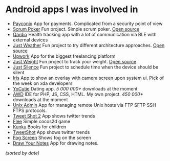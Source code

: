 # Android apps I was involved in

* [Payconiq](https://play.google.com/store/apps/details?id=com.payconiq.customers) App for payments. Complicated from a security point of view
* [Scrum Poker](https://play.google.com/store/apps/details?id=kidinov.org.scrumpoker) Fun project. Simple scrum poker. [Open source](https://github.com/kidinov/ScrumPoker)
* [Qardio](https://play.google.com/store/apps/details?id=com.getqardio.android) Health tracking app with a lot of communication via BLE with external devices
* [Just Weather](https://play.google.com/store/apps/details?id=org.kidinov.just_weather) Fun project to try different architecture approaches. [Open source](https://github.com/kidinov/weather-app)
* [Upwork](https://play.google.com/store/apps/details?id=com.upwork.android) App for the biggest freelancing platform
* [Just Weight](https://play.google.com/store/apps/details?id=org.kidinov.justweight) Fun project to track your weight. [Open source](https://github.com/kidinov/Just-Weight)
* [Just Silence](https://play.google.com/store/apps/details?id=org.kidinov.justsleep) Fun project to schedule time when the device should be silent
* [Iris](https://forum.xda-developers.com/android/apps-games/beta-iris-walk-using-app-t3086259) App to show an overlay with camera screen upon system ui. Pick of the week on xda developers
* [YoCutie](https://play.google.com/store/apps/details?id=de.appfiction.yocutiegoogle) Dating app. *5 000 000+* downloads at the moment
* [AWD](https://play.google.com/store/apps/details?id=org.kidinov.awd) IDE for PHP, JS, CSS, HTML. My own project. *450 000+* downloads at the moment
* [Unix Admin](https://play.google.com/store/apps/details?id=org.kidinov.unixadmin) App for managing remote Unix hosts via FTP SFTP SSH FTPS protocols. 
* [Tweet Shot 2](https://play.google.com/store/apps/details?id=org.mediathreat.tweetcinema.app) App shows twitter trends
* [Flee](https://play.google.com/store/apps/details?id=com.gravybaby.flee) Simple cocos2d game
* [Kunku](https://play.google.com/store/apps/details?id=mobi.kunku.app) Books for children
* [TweetShot](https://play.google.com/store/apps/details?id=org.mediathreat.tweetcinema.app) App shows twitter trends
* [Fog Screen](https://play.google.com/store/apps/details?id=com.gravybaby.realfogscreenprank) Shows fog on the screen
* [Draw Your Notes](https://play.google.com/store/apps/details?id=com.notedraw.bos.app) App for drawing notes.

*(sorted by date)*
